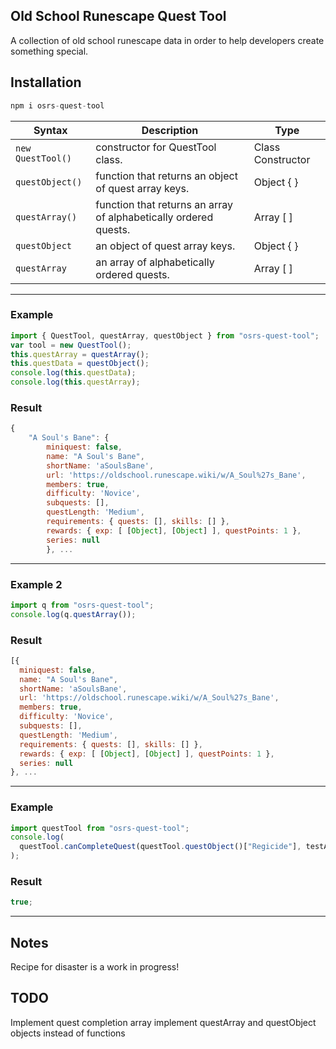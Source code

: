 ## Old School Runescape Quest Tool

A collection of old school runescape data in order to help developers create something special.

## Installation

```js
npm i osrs-quest-tool
```

| Syntax            | Description                                                      | Type              |
| ----------------- | ---------------------------------------------------------------- | ----------------- |
| `new QuestTool()` | constructor for QuestTool class.                                 | Class Constructor |
| `questObject()`   | function that returns an object of quest array keys.             | Object { }        |
| `questArray()`    | function that returns an array of alphabetically ordered quests. | Array [ ]         |
| `questObject`     | an object of quest array keys.                                   | Object { }        |
| `questArray`      | an array of alphabetically ordered quests.                       | Array [ ]         |

---

### Example

```js
import { QuestTool, questArray, questObject } from "osrs-quest-tool";
var tool = new QuestTool();
this.questArray = questArray();
this.questData = questObject();
console.log(this.questData);
console.log(this.questArray);
```

### Result

```js
{
    "A Soul's Bane": {
        miniquest: false,
        name: "A Soul's Bane",
        shortName: 'aSoulsBane',
        url: 'https://oldschool.runescape.wiki/w/A_Soul%27s_Bane',
        members: true,
        difficulty: 'Novice',
        subquests: [],
        questLength: 'Medium',
        requirements: { quests: [], skills: [] },
        rewards: { exp: [ [Object], [Object] ], questPoints: 1 },
        series: null
        }, ...
```

---

### Example 2

```js
import q from "osrs-quest-tool";
console.log(q.questArray());
```

### Result

```js
[{
  miniquest: false,
  name: "A Soul's Bane",
  shortName: 'aSoulsBane',
  url: 'https://oldschool.runescape.wiki/w/A_Soul%27s_Bane',
  members: true,
  difficulty: 'Novice',
  subquests: [],
  questLength: 'Medium',
  requirements: { quests: [], skills: [] },
  rewards: { exp: [ [Object], [Object] ], questPoints: 1 },
  series: null
}, ...
```

---

### Example

```js
import questTool from "osrs-quest-tool";
console.log(
  questTool.canCompleteQuest(questTool.questObject()["Regicide"], testAccount)
);
```

### Result

```js
true;
```

---

## Notes

Recipe for disaster is a work in progress!

## TODO

Implement quest completion array
implement questArray and questObject objects instead of functions
